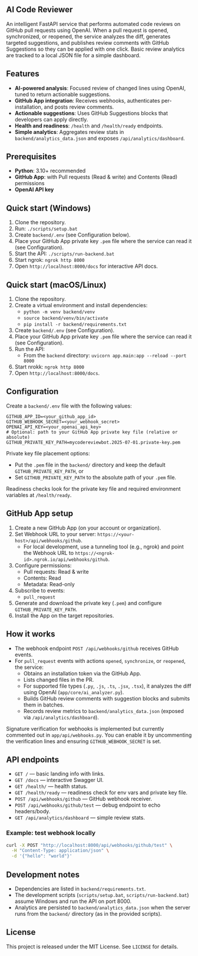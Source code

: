 ﻿## AI Code Reviewer

An intelligent FastAPI service that performs automated code reviews on GitHub pull requests using OpenAI. When a pull request is opened, synchronized, or reopened, the service analyzes the diff, generates targeted suggestions, and publishes review comments with GitHub Suggestions so they can be applied with one click. Basic review analytics are tracked to a local JSON file for a simple dashboard.

## Features

- **AI-powered analysis**: Focused review of changed lines using OpenAI, tuned to return actionable suggestions.
- **GitHub App integration**: Receives webhooks, authenticates per-installation, and posts review comments.
- **Actionable suggestions**: Uses GitHub Suggestions blocks that developers can apply directly.
- **Health and readiness**: `/health` and `/health/ready` endpoints.
- **Simple analytics**: Aggregates review stats in `backend/analytics_data.json` and exposes `/api/analytics/dashboard`.

## Prerequisites

- **Python**: 3.10+ recommended
- **GitHub App**: with Pull requests (Read & write) and Contents (Read) permissions
- **OpenAI API key**

## Quick start (Windows)

1. Clone the repository.
2. Run: `./scripts/setup.bat`
3. Create `backend/.env` (see Configuration below).
4. Place your GitHub App private key `.pem` file where the service can read it (see Configuration).
5. Start the API: `./scripts/run-backend.bat`
6. Start ngrok: `ngrok http 8000`
7. Open `http://localhost:8000/docs` for interactive API docs.

## Quick start (macOS/Linux)

1. Clone the repository.
2. Create a virtual environment and install dependencies:
   - `python -m venv backend/venv`
   - `source backend/venv/bin/activate`
   - `pip install -r backend/requirements.txt`
3. Create `backend/.env` (see Configuration).
4. Place your GitHub App private key `.pem` file where the service can read it (see Configuration).
5. Run the API:
   - From the `backend` directory: `uvicorn app.main:app --reload --port 8000`
6. Start nrokk: `ngrok http 8000`
7. Open `http://localhost:8000/docs`.

## Configuration

Create a `backend/.env` file with the following values:

```env
GITHUB_APP_ID=<your_github_app_id>
GITHUB_WEBHOOK_SECRET=<your_webhook_secret>
OPENAI_API_KEY=<your_openai_api_key>
# Optional: path to your GitHub App private key file (relative or absolute)
GITHUB_PRIVATE_KEY_PATH=mycodereviewbot.2025-07-01.private-key.pem
```

Private key file placement options:

- Put the `.pem` file in the `backend/` directory and keep the default `GITHUB_PRIVATE_KEY_PATH`, or
- Set `GITHUB_PRIVATE_KEY_PATH` to the absolute path of your `.pem` file.

Readiness checks look for the private key file and required environment variables at `/health/ready`.

## GitHub App setup

1. Create a new GitHub App (on your account or organization).
2. Set Webhook URL to your server: `https://<your-host>/api/webhooks/github`.
   - For local development, use a tunneling tool (e.g., ngrok) and point the Webhook URL to `https://<ngrok-id>.ngrok.io/api/webhooks/github`.
3. Configure permissions:
   - Pull requests: Read & write
   - Contents: Read
   - Metadata: Read-only
4. Subscribe to events:
   - `pull_request`
5. Generate and download the private key (`.pem`) and configure `GITHUB_PRIVATE_KEY_PATH`.
6. Install the App on the target repositories.

## How it works

- The webhook endpoint `POST /api/webhooks/github` receives GitHub events.
- For `pull_request` events with actions `opened`, `synchronize`, or `reopened`, the service:
  - Obtains an installation token via the GitHub App.
  - Lists changed files in the PR.
  - For supported file types (`.py`, `.js`, `.ts`, `.jsx`, `.tsx`), it analyzes the diff using OpenAI (`app/core/ai_analyzer.py`).
  - Builds GitHub review comments with suggestion blocks and submits them in batches.
  - Records review metrics to `backend/analytics_data.json` (exposed via `/api/analytics/dashboard`).

Signature verification for webhooks is implemented but currently commented out in `app/api/webhooks.py`. You can enable it by uncommenting the verification lines and ensuring `GITHUB_WEBHOOK_SECRET` is set.

## API endpoints

- `GET /` — basic landing info with links.
- `GET /docs` — interactive Swagger UI.
- `GET /health/` — health status.
- `GET /health/ready` — readiness check for env vars and private key file.
- `POST /api/webhooks/github` — GitHub webhook receiver.
- `POST /api/webhooks/github/test` — debug endpoint to echo headers/body.
- `GET /api/analytics/dashboard` — simple review stats.

### Example: test webhook locally

```bash
curl -X POST "http://localhost:8000/api/webhooks/github/test" \
  -H "Content-Type: application/json" \
  -d '{"hello": "world"}'
```

## Development notes

- Dependencies are listed in `backend/requirements.txt`.
- The development scripts (`scripts/setup.bat`, `scripts/run-backend.bat`) assume Windows and run the API on port 8000.
- Analytics are persisted to `backend/analytics_data.json` when the server runs from the `backend/` directory (as in the provided scripts).

## License

This project is released under the MIT License. See `LICENSE` for details.

